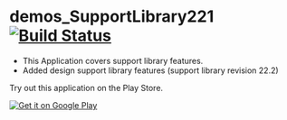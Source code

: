 # demos_SupportLibrary221 [![Build Status](https://travis-ci.org/x1210x/demos_SupportLibrary221.svg?branch=master)](https://travis-ci.org/x1210x/demos_SupportLibrary221)

* This Application covers support library features.
* Added design support library features (support library revision 22.2)

Try out this application on the Play Store.

[![Get it on Google Play][googleplay_store_badge]][demo_app]

[demo_app]: https://play.google.com/store/apps/details?id=kr.pe.ssun.supportlibrarydemos
[googleplay_store_badge]: https://developer.android.com/images/brand/en_generic_rgb_wo_60.png
